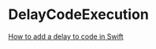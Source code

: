 # DelayCodeExecution
[How to add a delay to code in Swift](https://programmingwithswift.com/how-to-add-a-delay-to-code-in-swift/)
